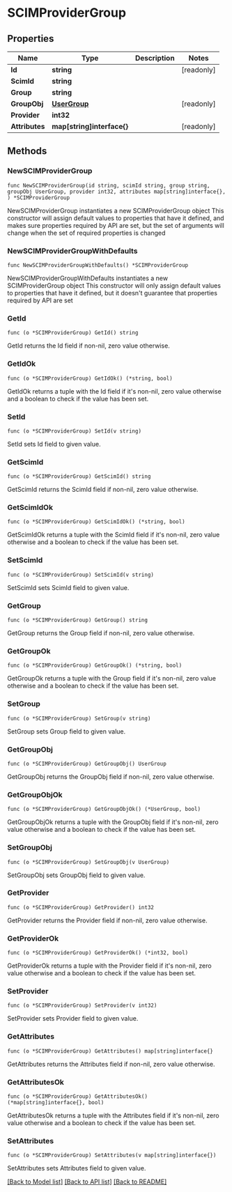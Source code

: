 # SCIMProviderGroup

## Properties

Name | Type | Description | Notes
------------ | ------------- | ------------- | -------------
**Id** | **string** |  | [readonly] 
**ScimId** | **string** |  | 
**Group** | **string** |  | 
**GroupObj** | [**UserGroup**](UserGroup.md) |  | [readonly] 
**Provider** | **int32** |  | 
**Attributes** | **map[string]interface{}** |  | [readonly] 

## Methods

### NewSCIMProviderGroup

`func NewSCIMProviderGroup(id string, scimId string, group string, groupObj UserGroup, provider int32, attributes map[string]interface{}, ) *SCIMProviderGroup`

NewSCIMProviderGroup instantiates a new SCIMProviderGroup object
This constructor will assign default values to properties that have it defined,
and makes sure properties required by API are set, but the set of arguments
will change when the set of required properties is changed

### NewSCIMProviderGroupWithDefaults

`func NewSCIMProviderGroupWithDefaults() *SCIMProviderGroup`

NewSCIMProviderGroupWithDefaults instantiates a new SCIMProviderGroup object
This constructor will only assign default values to properties that have it defined,
but it doesn't guarantee that properties required by API are set

### GetId

`func (o *SCIMProviderGroup) GetId() string`

GetId returns the Id field if non-nil, zero value otherwise.

### GetIdOk

`func (o *SCIMProviderGroup) GetIdOk() (*string, bool)`

GetIdOk returns a tuple with the Id field if it's non-nil, zero value otherwise
and a boolean to check if the value has been set.

### SetId

`func (o *SCIMProviderGroup) SetId(v string)`

SetId sets Id field to given value.


### GetScimId

`func (o *SCIMProviderGroup) GetScimId() string`

GetScimId returns the ScimId field if non-nil, zero value otherwise.

### GetScimIdOk

`func (o *SCIMProviderGroup) GetScimIdOk() (*string, bool)`

GetScimIdOk returns a tuple with the ScimId field if it's non-nil, zero value otherwise
and a boolean to check if the value has been set.

### SetScimId

`func (o *SCIMProviderGroup) SetScimId(v string)`

SetScimId sets ScimId field to given value.


### GetGroup

`func (o *SCIMProviderGroup) GetGroup() string`

GetGroup returns the Group field if non-nil, zero value otherwise.

### GetGroupOk

`func (o *SCIMProviderGroup) GetGroupOk() (*string, bool)`

GetGroupOk returns a tuple with the Group field if it's non-nil, zero value otherwise
and a boolean to check if the value has been set.

### SetGroup

`func (o *SCIMProviderGroup) SetGroup(v string)`

SetGroup sets Group field to given value.


### GetGroupObj

`func (o *SCIMProviderGroup) GetGroupObj() UserGroup`

GetGroupObj returns the GroupObj field if non-nil, zero value otherwise.

### GetGroupObjOk

`func (o *SCIMProviderGroup) GetGroupObjOk() (*UserGroup, bool)`

GetGroupObjOk returns a tuple with the GroupObj field if it's non-nil, zero value otherwise
and a boolean to check if the value has been set.

### SetGroupObj

`func (o *SCIMProviderGroup) SetGroupObj(v UserGroup)`

SetGroupObj sets GroupObj field to given value.


### GetProvider

`func (o *SCIMProviderGroup) GetProvider() int32`

GetProvider returns the Provider field if non-nil, zero value otherwise.

### GetProviderOk

`func (o *SCIMProviderGroup) GetProviderOk() (*int32, bool)`

GetProviderOk returns a tuple with the Provider field if it's non-nil, zero value otherwise
and a boolean to check if the value has been set.

### SetProvider

`func (o *SCIMProviderGroup) SetProvider(v int32)`

SetProvider sets Provider field to given value.


### GetAttributes

`func (o *SCIMProviderGroup) GetAttributes() map[string]interface{}`

GetAttributes returns the Attributes field if non-nil, zero value otherwise.

### GetAttributesOk

`func (o *SCIMProviderGroup) GetAttributesOk() (*map[string]interface{}, bool)`

GetAttributesOk returns a tuple with the Attributes field if it's non-nil, zero value otherwise
and a boolean to check if the value has been set.

### SetAttributes

`func (o *SCIMProviderGroup) SetAttributes(v map[string]interface{})`

SetAttributes sets Attributes field to given value.



[[Back to Model list]](../README.md#documentation-for-models) [[Back to API list]](../README.md#documentation-for-api-endpoints) [[Back to README]](../README.md)


